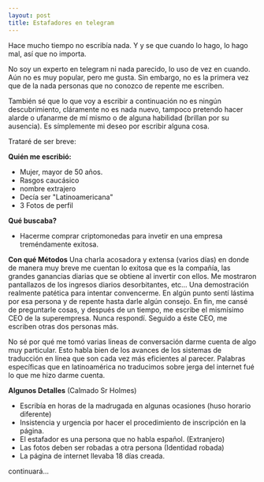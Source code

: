 ```yaml
---
layout: post
title: Estafadores en telegram 
---
```


Hace mucho tiempo no escribía nada. Y y se que cuando lo hago, lo hago mal,
así que no importa.

No soy un experto en telegram ni nada parecido, lo uso de vez en cuando.
Aún no es muy popular, pero me gusta. Sin embargo, no es la primera
vez que de la nada personas que no conozco de repente me escriben.

También sé que lo que voy a escribir a continuación no es ningún descubrimiento,
cláramente no es nada nuevo, tampoco pretendo hacer alarde o ufanarme de 
mí mismo o de alguna habilidad (brillan por su ausencia). Es símplemente mi 
deseo por escribir alguna cosa.

Trataré de ser breve:

**Quién me escribió:**
- Mujer, mayor de 50 años.
- Rasgos caucásico
- nombre extrajero
- Decía ser "Latinoamericana"
- 3 Fotos de perfil

**Qué buscaba?**
- Hacerme comprar criptomonedas para invetir en una empresa treméndamente
exitosa.

**Con qué Métodos**
Una charla acosadora y extensa (varios días) en donde de manera muy breve
me cuentan lo exitosa que es la compañía, las grandes ganancias diarias 
que se obtiene al invertir con ellos. Me mostraron pantallazos de los
ingresos diarios desorbitantes, etc... Una demostración realmente patética
para intentar convencerme. En algún punto sentí lástima por esa persona y
de repente hasta darle algún consejo. En fin, me cansé de preguntarle cosas,
y después de un tiempo, me escribe el mismísimo CEO de la superempresa.
Nunca respondí. Seguido a éste CEO, me escriben otras dos personas más.

No sé por qué me tomó varias lineas de conversación darme cuenta de algo 
muy particular. Esto habla bien de los avances de los sistemas de traducción
en línea que son cada vez más eficientes al parecer. Palabras específicas
que en latinoamérica no traducimos sobre jerga del internet fué lo que me 
hizo darme cuenta.

**Algunos Detalles** (Calmado Sr Holmes)
- Escribía en horas de la madrugada en algunas ocasiones (huso horario diferente)
- Insistencia y urgencia por hacer el procedimiento de inscripción en la página.
- El estafador es una persona que no habla español. (Extranjero)
- Las fotos deben ser robadas a otra persona (Identidad robada)
- La página de internet llevaba 18 días creada.


continuará...





